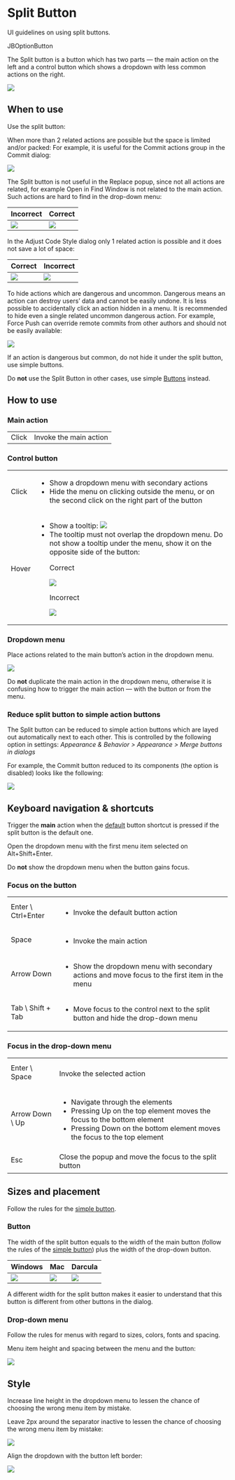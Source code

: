 <!-- Copyright 2000-2024 JetBrains s.r.o. and contributors. Use of this source code is governed by the Apache 2.0 license. -->

# Split Button

<link-summary>UI guidelines on using split buttons.</link-summary>

<tldr>
JBOptionButton
</tldr>

The Split button is a button which has two parts — the main action on the left and a control button which shows a dropdown with less common actions on the right.

![](button-and-dropdown-menu.png)

## When to use

<p>Use the split button:</p>

When more than 2 related actions are possible but the space is limited and/or packed:
For example, it is useful for the Commit actions group in the Commit dialog:

![](button-and-dropdown-menu.png)

The Split button is not useful in the Replace popup, since not all actions are related, for example Open in Find Window is not related to the main action. Such actions are hard to find in the drop-down menu:

| Incorrect                                                      | Correct                                              |
|----------------------------------------------------------------|------------------------------------------------------|
| ![](../../../images/ui/split_button/not-related-incorrect.png) | ![](../../../images/ui/split_button/not-related.png) |

In the Adjust Code Style dialog only 1 related action is possible and it does not save a lot of space:

| Correct                                                              | Incorrect                                                  |
|----------------------------------------------------------------------|------------------------------------------------------------|
| ![](../../../images/ui/split_button/space-not-limited-incorrect.png) | ![](../../../images/ui/split_button/space-not-limited.png) |

To hide actions which are dangerous and uncommon. Dangerous means an action can destroy users’ data and cannot be easily undone. It is less possible to accidentally click an action hidden in a menu.  It is recommended to hide even a single related uncommon dangerous action.
For example, Force Push can override remote commits from other authors and should not be easily available:

![](dangerous.png)

<p>If an action is dangerous but common, do not hide it under the split button, use simple buttons.

[//]: # (TODO: An action should follow the <a href="dangerous_actions.md">principles for dangerous actions</a> behavior.)
</p>

Do **not** use the Split Button in other cases, use simple [Buttons](button.topic) instead.

## How to use

### Main action

<table style="none">
  <tr>
    <td>Click</td>
    <td>Invoke the main action</td>
  </tr>
</table>


### Control button

<table style="none">
  <tr>
    <td>Click</td>
    <td>
        <ul>
            <li>Show a dropdown menu with secondary actions</li>
            <li>Hide the menu on clicking outside the menu, or on the second click on the right part of the button</li>
        </ul>
    </td>
  </tr>
  <tr>
    <td>Hover</td>
    <td>
        <ul>
            <li>Show a tooltip:
                <img src="../../../images/ui/split_button/tooltip-button.png" /></li>
            <li>
                The tooltip must not overlap the dropdown menu. Do not show a tooltip under the menu, show it on the opposite side of the button:
                <p>Correct</p>
                <img src="../../../images/ui/split_button/tooltip-correct.png" />
                <p>Incorrect</p>
                <img src="../../../images/ui/split_button/tooltip-incorrect.png" />
            </li>
        </ul>
    </td>
  </tr>
</table>


### Dropdown menu

Place actions related to the main button’s action in the dropdown menu.

![](dropdown-menu.png)

Do **not** duplicate the main action in the dropdown menu, otherwise it is confusing how to trigger the main action — with the button or from the menu.

### Reduce split button to simple action buttons

The Split button can be reduced to simple action buttons which are layed out automatically next to each other. This is controlled by the following option in settings:
_Appearance & Behavior > Appearance > Merge buttons in dialogs_

<p>For example, the Commit button reduced to its components (the option is disabled) looks like the following:</p>

![](reduced.png)

## Keyboard navigation & shortcuts

Trigger the **main** action when the [default](button.topic#default) button shortcut is pressed if the split button is the default one.

Open the dropdown menu with the first menu item selected on <shortcut>Alt+Shift+Enter</shortcut>.

Do **not** show the dropdown menu when the button gains focus.

### Focus on the button

<table style="none">
  <tr>
    <td><p style="margin-top:10px"><shortcut>Enter \ Ctrl+Enter</shortcut></p></td>
    <td><ul><li>Invoke the default button action</li></ul></td>
  </tr>
  <tr>
    <td><p style="margin-top:10px"><shortcut>Space</shortcut></p></td>
    <td><ul><li>Invoke the main action</li></ul></td>
  </tr>
  <tr>
    <td><p style="margin-top:10px"><shortcut>Arrow Down</shortcut></p></td>
    <td><ul><li>Show the dropdown menu with secondary actions and move focus to the first item in the menu</li></ul></td>
  </tr>
  <tr>
    <td><p style="margin-top:10px"><shortcut>Tab \ Shift + Tab</shortcut></p></td>
    <td><ul><li>Move focus to the control next to the split button and hide the drop-down menu</li></ul></td>
  </tr>
</table>


### Focus in the drop-down menu

<table style="none">
  <tr>
    <td><p style="margin-top:10px"><shortcut>Enter \ Space</shortcut></p></td>
    <td>Invoke the selected action</td>
  </tr>
  <tr>
    <td><p style="margin-top:10px"><shortcut>Arrow Down \ Up</shortcut></p></td>
    <td>
        <ul>
            <li>Navigate through the elements</li>
            <li>Pressing Up on the top element moves the focus to the bottom element</li>
            <li>Pressing Down on the bottom element moves the focus to the top element</li>
        </ul>
    </td>
  </tr>
  <tr>
    <td><p style="margin-top:10px"><shortcut>Esc</shortcut></p></td>
    <td>Close the popup and move the focus to the split button</td>
  </tr>
</table>

## Sizes and placement
Follow the rules for the [simple button](button.topic#sizes-and-placement).

### Button

The width of the split button equals to the width of the main button (follow the rules of the [simple button](button.topic)) plus the width of the drop-down button.

| Windows                                                  | Mac                                                | Darcula                                                |
|----------------------------------------------------------|----------------------------------------------------|--------------------------------------------------------|
| ![](../../../images/ui/split_button/win-button-size.png) | ![](../../../images/ui/split_button/mac-sizes.png) | ![](../../../images/ui/split_button/darcula-sizes.png) |

A different width for the split button makes it easier to understand that this button is different from other buttons in the dialog.

### Drop-down menu

Follow the rules for menus with regard to sizes, colors, fonts and spacing.

Menu item height and spacing between the menu and the button:

![](button-and-dropdown-sizes.png)


## Style

Increase line height in the dropdown menu to lessen the chance of choosing the wrong menu item by mistake.

Leave 2px around the separator inactive to lessen the chance of choosing the wrong menu item by mistake:

![](selected.png)

Align the dropdown with the button left border:

![](split_button_alignment.png)

